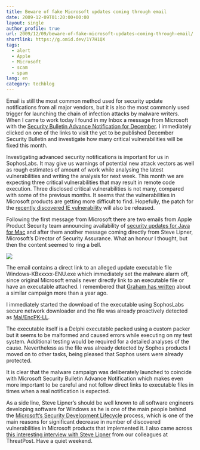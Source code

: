 ```yaml
---
title: Beware of fake Microsoft updates coming through email
date: 2009-12-09T01:20:00+00:00
layout: single
author_profile: true
url: 2009/12/09/beware-of-fake-microsoft-updates-coming-through-email/
shortlink: https://g.omid.dev/1Y7H1QX
tags:
  - alert
  - Apple
  - Microsoft
  - scam
  - spam
lang: en
category: techblog
---
```

Email is still the most common method used for security update notifications from all major vendors, but it is also the most commonly used trigger for launching the chain of infection attacks by malware writers. When I came to work today I found in my Inbox a message from Microsoft with the [Security Bulletin Advance Notification for December](http://www.microsoft.com/technet/security/Bulletin/ms09-dec.mspx). I immediately clicked on one of the links to visit the yet to be published December Security Bulletin and investigate how many critical vulnerabilities will be fixed this month.

Investigating advanced security notifications is important for us in SophosLabs. It may give us warnings of potential new attack vectors as well as rough estimates of amount of work while analysing the latest vulnerabilities and writing the analysis for next week. This month we are expecting three critical vulnerabilities that may result in remote code execution. Three disclosed critical vulnerabilities is not many, compared with some of the previous months. It seems that the vulnerabilities in Microsoft products are getting more difficult to find. Hopefully, the patch for the [recently discovered IE vulnerability](http://www.sophos.com/support/knowledgebase/article/67122.html) will also be released.

Following the first message from Microsoft there are two emails from Apple Product Security team announcing availability of [security updates for Java for Mac](http://support.apple.com/kb/HT3970) and after them another message coming directly from Steve Lipner, Microsoft’s Director of Security Assurance. What an honour I thought, but then the content seemed to ring a bell.

[![](http://3.bp.blogspot.com/_vaUVXcmC3OI/Sx7yu_bbirI/AAAAAAAAASY/NQ3RLlZRZf8/s640/malencpkee.jpg)](http://3.bp.blogspot.com/_vaUVXcmC3OI/Sx7yu_bbirI/AAAAAAAAASY/NQ3RLlZRZf8/s1600-h/malencpkee.jpg)

The email contains a direct link to an alleged update executable file Windows-KBxxxxx-ENU.exe which immediately set the malware alarm off, since original Microsoft emails never directly link to an executable file or have an executable attached. I remembered that [Graham has written](http://www.sophos.com/blogs/gc/g/2008/10/13/malicious-microsoft-security-patch-spammed-out-before-patch-tuesday/) about a similar campaign more than a year ago.

I immediately started the download of the executable using SophosLabs secure network downloader and the file was already proactively detected as [Mal/EncPK-LL](http://www.sophos.com/security/analyses/viruses-and-spyware/malencpkll.html).

The executable itself is a Delphi executable packed using a custom packer but it seems to be malformed and caused errors while executing on my test system. Additional testing would be required for a detailed analyses of the cause. Nevertheless as the file was already detected by Sophos products I moved on to other tasks, being pleased that Sophos users were already protected.

It is clear that the malware campaign was deliberately launched to coincide with Microsoft Security Bulletin Advance Notification which makes even more important to be careful and not follow direct links to executable files in times when a real notification is expected.

As a side line, Steve Lipner’s should be well known to all software engineers developing software for Windows as he is one of the main people behind the [Microsoft’s Security Development Lifecycle](http://msdn.microsoft.com/en-us/security/sdl.aspx) process, which is one of the main reasons for significant decrease in number of discovered vulnerabilities in Microsoft products that implemented it. I also came across [this interesting interview with Steve Lipner](http://threatpost.com/en_us/blogs/steve-lipner-microsoft-sdlc-and-windows-7-security-112409) from our colleagues at ThreatPost. Have a quiet weekend.